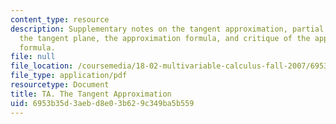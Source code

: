 ```yaml
---
content_type: resource
description: Supplementary notes on the tangent approximation, partial derivatives,
  the tangent plane, the approximation formula, and critique of the approximation
  formula.
file: null
file_location: /coursemedia/18-02-multivariable-calculus-fall-2007/6953b35d3aebd8e03b629c349ba5b559_tangent_approx.pdf
file_type: application/pdf
resourcetype: Document
title: TA. The Tangent Approximation
uid: 6953b35d-3aeb-d8e0-3b62-9c349ba5b559
---
```

